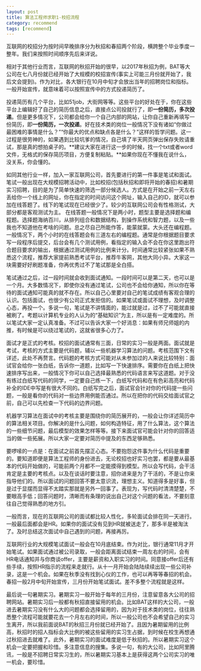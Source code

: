```yaml
---
layout: post
title: 算法工程师求职1-校招流程
category: recommend
tags: [recommend]
---
```


互联网的校招分为按时间早晚排序分为秋招和春招两个阶段，横跨整个毕业季度一整年。我们来按照时间顺序先后来详说。


相对于其他行业而言，互联网的秋招开始的很早，以2017年秋招为例，BAT等大公司在七八月份就已经开始了大规模的校招宣传(事实上可能三月份就开始了，我后文会提到)。作为对比，各大银行在10月中旬才会放出当年的招聘岗位和指标。一般开始宣传，就意味着可以按照宣传中的方式投递简历了。

投递简历有几个平台，比如51job，大街网等等。这些平台的好处在于，你在这些平台上编辑好了自己的简历信息之后，直接点公司投就行了，即**一份简历，多次投递**。但是更多情况下，公司都会给你一个自己内部的网站，让你自己重新再填写一份简历，即**一份简历，一次投递**。好在技术类的岗位一般情况下没有诸如“你做过最困难的事情是什么？”“你最大的优点和缺点各是什么？”这样的哲学问题。这一过程是很劳神的，如果遇到比较坑爹的情况，自己填了半天网页弹出保存失败请重试，那是真的想拍桌子的。**建议大家在进行这一步的时候，找一个txt或者word文件，无格式的保存简历项目，方便复制粘贴。**如果你现在不懂我在说什么，没关系，你会懂的。

如同其他行业一样，加入一家互联网公司，首先要进行的第一件事是笔试和面试。笔试一般出现在大规模招聘活动中，比如校招(包括秋招和即将开始的春招)和暑期实习招聘，目的是为了简单快速的筛选一部分候选人。方式是在开始之前一天左右丢给你一个线上的网址，你在指定的时间访问这个网址，输入自己的ID，就可以参加在线答题了。线下的笔试现在已经很少了。较少的互联网公司会有性格测试，大部分都是客观测试为主。
在线答题一般情况下是两小时，题型主要是选择题和编程题。选择题海纳百川，从排列组合和数据结构，到操作系统和智力题，以及一些我也不知道他在考啥的问题。总之尽自己所能作答，能蒙就蒙。大头还在编程题。一般情况下，两个小时的在线答题会有三道左右的编程题。通常是你根据题目要求写一段程序后提交，后台会有几个测试用例，看指定的输入会不会在你这里跑出符合题目要求的输出，根据通过测试用例的比例来计分。时间通常比较紧张如果不熟悉这个流程，推荐大家提前熟悉考试平台，推荐牛客网，其他大同小异。大家这一块需要好好刷题准备，你再优秀过不了笔试那是全白搭。

笔试通过之后，过一段时间就会收到面试通知。一段时间可以是第二天，也可以是一个月。大多数情况下，即使你没有通过笔试，公司也不会给你通知，所以你在等待的面试通知可能真的就不存在。所以自己心里要对自己的笔试成绩有客观合理的认识。包括面试，也很少有公司正式发拒信的。如果笔试或面试不理想，及时调整心态，再投一个。多说一句，笔试是不讲情面的，能过就是过，过不了可能就直接被刷了。考题以计算机专业的人认为的“基础知识”为主，所以是有一定难度的。所以笔试大家一定认真准备。不过可以告诉大家一个好消息：如果有师兄师姐的内推，有时候是可以绕过笔试的，这就省很多心力了。

面试才是正式的考核。校招的面试通常有三面，日常的实习一般是两面。面试就是考试，考核的方式主要是代码题，辅以一些机器学习算法的问题。考核范围下文有详述，此处不再赘言。代码题的考核方式可能对从未参加过的人来说比较特别：面试官会给你一张白纸，告诉你一道题，比如写一下快速排序。需要你在白纸上把快速排序写出来，一般情况下你可以自己选择最熟悉的代码语言来写这道题。对于没有练过白纸写代码的同学，一定要自己练一下，白纸写代码和在有色彩高亮和代码补全的IDE中写是有很大不同的。白纸写完之后，面试官会针对你的代码提一些问题，一般是看你的代码对一些边界用例能否通过。所以在把你的代码交给面试官之前，自己可以先检查一下代码的边界问题。

机器学习算法在面试中的考核主要是围绕你的简历展开的，一般会让你详述简历中的算法相关项目。你解决的是什么问题，如何构造特征，用了什么算法，这个算法的一些细节问题，最后模型的效果怎样等等。接下来面试官可能会针对你的回答适当的做一些拓展。所以大家一定要对简历中提及的东西足够熟悉。

要啰嗦的一点是：在面试之前首先摆正心态。不要抱怨这件事为什么代码是重要的。要知道即便是算法工程师的身份进去，无论校招也好实习也罢，都是要从最基本的代码开始做的，可能前两个月都不一定能摸得到模型。所以会写代码，会干活肯定是主要的考核点。以及在谈话时要注意，招你进来是为了干活的，不是让你来指导他们的。所以面试的问题回答不要太意识流，理想主义。知道得多是好事，但是过于显摆而显得不太踏实那就是另外一回事了。表现为，写代码时清清楚楚，不要眼高手低；回答问题时，清晰而有条理的说出自己对这个问题的看法，不要刻意往自己觉得熟悉的地方引。

一般而言，现在的互联网公司的面试都比较人性化，多轮面试会排在同一天进行。一般最后面都会是HR。如果你的面试没有见到HR就被送走了，那多半是被淘汰了。及时总结这次面试中自己遇到的问题，再接再厉。

互联网行业的大规模笔试面试一般会在10月底结束。作为对比，银行通常11月才开始笔试。如果面试通过被公司录取，一般会距离面试结束一周左右的时间，会有HR电话通知并与你商谈offer，主要是薪资和入职实习的时间。同意接offer后还有些手续，按照HR指示的流程来走就行。从十一月开始会陆陆续续出现一些公司补录，这是一个机会。如果在秋季没有找到心仪的工作，也可以再等等春招的机会。春招一般2月中旬开始宣传，三月份开始笔试面试。差不多整个流程就是这样。

最后说一句暑期实习。暑期实习一般开始于每年的三月份，注意留意各大公司的招聘网站。暑期实习后一般都有秋招直接留用的机会。比如BAT这样的大公司，一般进去暑期实习没有什么大的问题都会选择留用的，因为对于技术类的岗位，往往熟悉整个流程可能就要花去一个月左右的时间，所以一般公司也不会希望自己的实习生离开，所以我前面说BAT的秋招三月份就已经开始了。且因为暑期留用的比例高，秋招时的招人指标会大比例的被这些留用的实习生占据，到时候在校生再想通过秋招进去就难了。此外，暑期实习的面试难度是低于秋招的。所以暑期实习这个机会一定要把握和珍惜。多注意信息的搜集。多说一句，有的大公司，比如阿里腾讯，一般是不招聘日常实习生的，所以暑期实习基本上是获得这两个公司实习的唯一机会，要珍惜。

